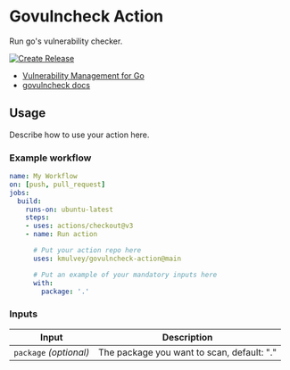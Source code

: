# Govulncheck Action
Run go's vulnerability checker.

[![Create Release](https://github.com/kmulvey/govulncheck-action/actions/workflows/release.yml/badge.svg)](https://github.com/kmulvey/govulncheck-action/actions/workflows/release.yml)

- [Vulnerability Management for Go](https://go.dev/blog/vuln)
- [govulncheck docs](https://pkg.go.dev/golang.org/x/vuln/cmd/govulncheck)


## Usage

Describe how to use your action here.

### Example workflow

```yaml
name: My Workflow
on: [push, pull_request]
jobs:
  build:
    runs-on: ubuntu-latest
    steps:
    - uses: actions/checkout@v3
    - name: Run action

      # Put your action repo here
      uses: kmulvey/govulncheck-action@main

      # Put an example of your mandatory inputs here
      with:
        package: '.'
```

### Inputs

| Input                                             | Description                                        |
|---------------------------------------------------|----------------------------------------------------|
| `package` _(optional)_                            | The package you want to scan, default: "."         |
